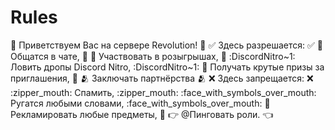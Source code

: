 # Rules
:wave: Приветствуем Вас на сервере Revolution! :wave: 
:white_check_mark: Здесь разрешается: :white_check_mark: 
:speech_balloon: Общатся в чате, :speech_balloon: 
:tada: Участвовать в розыгрышах, :tada: 
:DiscordNitro~1: Ловить дропы Discord Nitro, :DiscordNitro~1: 
:gift: Получать крутые призы за приглашения, :gift: 
:people_hugging: Заключать партнёрства :people_hugging: 
:x: Здесь запрещается: :x: 
:zipper_mouth: Спамить, :zipper_mouth: 
:face_with_symbols_over_mouth: Ругатся любыми словами, :face_with_symbols_over_mouth: 
:scroll: Рекламировать любые предметы, :scroll: 
:point_right: @Пинговать роли. :point_left:
